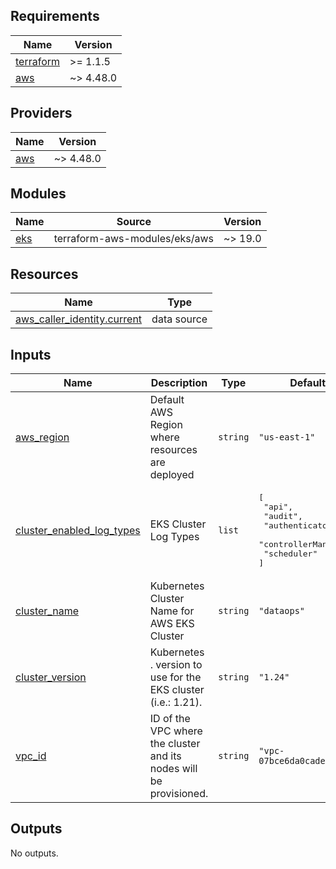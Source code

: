 <!-- BEGIN_TF_DOCS -->
## Requirements

| Name | Version |
|------|---------|
| <a name="requirement_terraform"></a> [terraform](#requirement\_terraform) | >= 1.1.5 |
| <a name="requirement_aws"></a> [aws](#requirement\_aws) | ~> 4.48.0 |

## Providers

| Name | Version |
|------|---------|
| <a name="provider_aws"></a> [aws](#provider\_aws) | ~> 4.48.0 |

## Modules

| Name | Source | Version |
|------|--------|---------|
| <a name="module_eks"></a> [eks](#module\_eks) | terraform-aws-modules/eks/aws | ~> 19.0 |

## Resources

| Name | Type |
|------|------|
| [aws_caller_identity.current](https://registry.terraform.io/providers/hashicorp/aws/latest/docs/data-sources/caller_identity) | data source |

## Inputs

| Name | Description | Type | Default | Required |
|------|-------------|------|---------|:--------:|
| <a name="input_aws_region"></a> [aws\_region](#input\_aws\_region) | Default AWS Region where resources are deployed | `string` | `"us-east-1"` | no |
| <a name="input_cluster_enabled_log_types"></a> [cluster\_enabled\_log\_types](#input\_cluster\_enabled\_log\_types) | EKS Cluster Log Types | `list` | <pre>[<br>  "api",<br>  "audit",<br>  "authenticator",<br>  "controllerManager",<br>  "scheduler"<br>]</pre> | no |
| <a name="input_cluster_name"></a> [cluster\_name](#input\_cluster\_name) | Kubernetes Cluster Name for AWS EKS Cluster | `string` | `"dataops"` | no |
| <a name="input_cluster_version"></a> [cluster\_version](#input\_cluster\_version) | Kubernetes <major>.<minor> version to use for the EKS cluster (i.e.: 1.21). | `string` | `"1.24"` | no |
| <a name="input_vpc_id"></a> [vpc\_id](#input\_vpc\_id) | ID of the VPC where the cluster and its nodes will be provisioned. | `string` | `"vpc-07bce6da0cade60db"` | no |

## Outputs

No outputs.
<!-- END_TF_DOCS -->